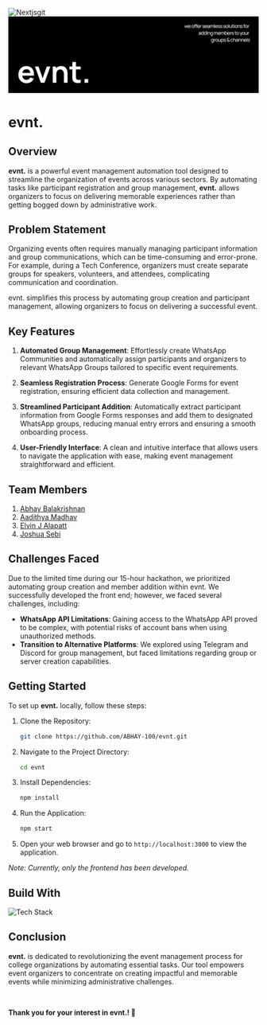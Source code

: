 

![Nextjsgit](https://github.com/user-attachments/assets/d276960c-bfd6-4b41-8ea3-3daa52a0c027)
![Nextjsgit](assets/github_banner.png)


# evnt.

## Overview

**evnt.** is a powerful event management automation tool designed to streamline the organization of events across various sectors. By automating tasks like participant registration and group management, **evnt.** allows organizers to focus on delivering memorable experiences rather than getting bogged down by administrative work.

## Problem Statement

Organizing events often requires manually managing participant information and group communications, which can be time-consuming and error-prone. For example, during a Tech Conference, organizers must create separate groups for speakers, volunteers, and attendees, complicating communication and coordination.

evnt. simplifies this process by automating group creation and participant management, allowing organizers to focus on delivering a successful event.

## Key Features

1. **Automated Group Management**: Effortlessly create WhatsApp Communities and automatically assign participants and organizers to relevant WhatsApp Groups tailored to specific event requirements.

2. **Seamless Registration Process**: Generate Google Forms for event registration, ensuring efficient data collection and management.

3. **Streamlined Participant Addition**: Automatically extract participant information from Google Forms responses and add them to designated WhatsApp groups, reducing manual entry errors and ensuring a smooth onboarding process.

4. **User-Friendly Interface**: A clean and intuitive interface that allows users to navigate the application with ease, making event management straightforward and efficient.

## Team Members

1. [Abhay Balakrishnan](https://github.com/ABHAY-100)
2. [Aadithya Madhav](https://github.com/aadithyayy)
3. [Elvin J Alapatt](https://github.com/Elvin2605)
4. [Joshua Sebi](https://github.com/JoshuaSebi)

## Challenges Faced

Due to the limited time during our 15-hour hackathon, we prioritized automating group creation and member addition within evnt. We successfully developed the front end; however, we faced several challenges, including:

- **WhatsApp API Limitations**: Gaining access to the WhatsApp API proved to be complex, with potential risks of account bans when using unauthorized methods.
- **Transition to Alternative Platforms**: We explored using Telegram and Discord for group management, but faced limitations regarding group or server creation capabilities.

## Getting Started

To set up **evnt.** locally, follow these steps:

1. Clone the Repository:

    ```bash
    git clone https://github.com/ABHAY-100/evnt.git
    ```
    
2. Navigate to the Project Directory:
   
    ```bash
    cd evnt
    ```
    
3. Install Dependencies:
   
    ```bash
    npm install
    ```

4. Run the Application:

    ```bash
    npm start
    ```

5. Open your web browser and go to `http://localhost:3000` to view the application.

*Note: Currently, only the frontend has been developed.*

    
## Build With

![Tech Stack](https://skillicons.dev/icons?i=js,html,tailwind,nextjs,vercel,figma)

## Conclusion

**evnt.** is dedicated to revolutionizing the event management process for college organizations by automating essential tasks. Our tool empowers event organizers to concentrate on creating impactful and memorable events while minimizing administrative challenges.

<br/>

**Thank you for your interest in evnt.! 🤝**
